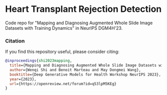 # Heart Transplant Rejection Detection
Code repo for "Mapping and Diagnosing Augmented Whole Slide Image Datasets with Training Dynamics" in NeurIPS DGM4H'23.

### Citation
If you find this repository useful, please consider citing:
```bibtex
@inproceedings{shi2023mapping,
  title={Mapping and Diagnosing Augmented Whole Slide Image Datasets with Training Dynamics},
  author={Wenqi Shi and Benoit Marteau and May Dongmei Wang},
  booktitle={Deep Generative Models for Health Workshop NeurIPS 2023},
  year={2023},
  url={https://openreview.net/forum?id=q53lpM5KEg}
}
```
